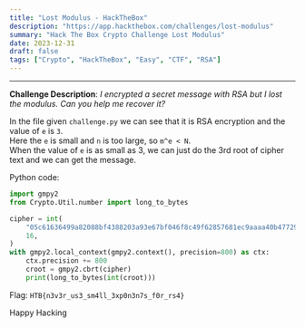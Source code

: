 ```yaml
---
title: "Lost Modulus - HackTheBox"
description: "https://app.hackthebox.com/challenges/lost-modulus"
summary: "Hack The Box Crypto Challenge Lost Modulus"
date: 2023-12-31
draft: false
tags: ["Crypto", "HackTheBox", "Easy", "CTF", "RSA"]
---
```


------------------------

__Challenge Description__: _I encrypted a secret message with RSA but I lost the modulus. Can you help me recover it?_

In the file given `challenge.py` we can see that it is RSA encryption and the value of `e` is `3`. \
Here the `e` is small and `n` is too large, so `m^e < N`. \
When the value of `e` is as small as 3, we can just do the 3rd root of cipher text and we can get the message.

Python code:

```python
import gmpy2
from Crypto.Util.number import long_to_bytes

cipher = int(
    "05c61636499a82088bf4388203a93e67bf046f8c49f62857681ec9aaaa40b4772933e0abc83e938c84ff8e67e5ad85bd6eca167585b0cc03eb1333b1b1462d9d7c25f44e53bcb568f0f05219c0147f7dc3cbad45dec2f34f03bcadcbba866dd0c566035c8122d68255ada7d18954ad604965",
    16,
)
with gmpy2.local_context(gmpy2.context(), precision=800) as ctx:
    ctx.precision += 800
    croot = gmpy2.cbrt(cipher)
    print(long_to_bytes(int(croot)))
```

Flag: `HTB{n3v3r_us3_sm4ll_3xp0n3n7s_f0r_rs4}`

Happy Hacking
